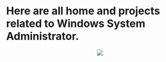 # Here are all home and projects related to Windows System Administrator.
<div align = "center">
<img src="https://icons8.com/icon/108792/windows-10"/>
</div>
